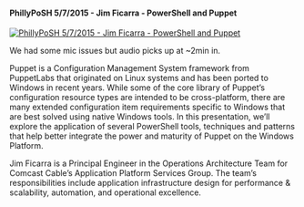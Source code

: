 ﻿#### PhillyPoSH 5/7/2015 - Jim Ficarra - PowerShell and Puppet

[![PhillyPoSH 5/7/2015 - Jim Ficarra - PowerShell and Puppet](https://i2.ytimg.com/vi/yBX20V4fSZ8/hqdefault.jpg "PhillyPoSH 5/7/2015 - Jim Ficarra - PowerShell and Puppet")](https://www.youtube.com/watch?v=yBX20V4fSZ8)

We had some mic issues but audio picks up at ~2min in.

Puppet is a Configuration Management System framework from PuppetLabs that originated on Linux systems and has been ported to Windows in recent years. While some of the core library of Puppet’s configuration resource types are intended to be cross-platform, there are many extended configuration item requirements specific to Windows that are best solved using native Windows tools. In this presentation, we’ll explore the application of several PowerShell tools, techniques and patterns that help better integrate the power and maturity of Puppet on the Windows Platform.

Jim Ficarra is a Principal Engineer in the Operations Architecture Team for Comcast Cable’s Application Platform Services Group. The team’s responsibilities include application infrastructure design for performance & scalability, automation, and operational excellence.


